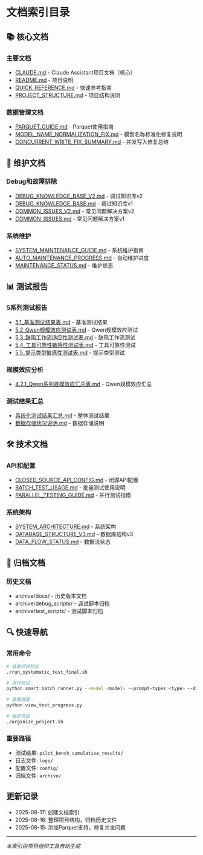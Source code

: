 # 文档索引目录

## 📚 核心文档

### 主要文档
- [CLAUDE.md](./CLAUDE.md) - Claude Assistant项目文档（核心）
- [README.md](./README.md) - 项目说明
- [QUICK_REFERENCE.md](./QUICK_REFERENCE.md) - 快速参考指南
- [PROJECT_STRUCTURE.md](./PROJECT_STRUCTURE.md) - 项目结构说明

### 数据管理文档
- [PARQUET_GUIDE.md](./PARQUET_GUIDE.md) - Parquet使用指南
- [MODEL_NAME_NORMALIZATION_FIX.md](./MODEL_NAME_NORMALIZATION_FIX.md) - 模型名称标准化修复说明
- [CONCURRENT_WRITE_FIX_SUMMARY.md](./CONCURRENT_WRITE_FIX_SUMMARY.md) - 并发写入修复总结

## 🔧 维护文档

### Debug和故障排除
- [DEBUG_KNOWLEDGE_BASE_V2.md](./DEBUG_KNOWLEDGE_BASE_V2.md) - 调试知识库v2
- [DEBUG_KNOWLEDGE_BASE.md](./DEBUG_KNOWLEDGE_BASE.md) - 调试知识库v1
- [COMMON_ISSUES_V2.md](./COMMON_ISSUES_V2.md) - 常见问题解决方案v2
- [COMMON_ISSUES.md](./COMMON_ISSUES.md) - 常见问题解决方案v1

### 系统维护
- [SYSTEM_MAINTENANCE_GUIDE.md](./SYSTEM_MAINTENANCE_GUIDE.md) - 系统维护指南
- [AUTO_MAINTENANCE_PROGRESS.md](./AUTO_MAINTENANCE_PROGRESS.md) - 自动维护进度
- [MAINTENANCE_STATUS.md](./MAINTENANCE_STATUS.md) - 维护状态

## 📊 测试报告

### 5系列测试报告
- [5.1_基准测试结果表.md](./5.1_基准测试结果表.md) - 基准测试结果
- [5.2_Qwen规模效应测试表.md](./5.2_Qwen规模效应测试表.md) - Qwen规模效应测试
- [5.3_缺陷工作流适应性测试表.md](./5.3_缺陷工作流适应性测试表.md) - 缺陷工作流测试
- [5.4_工具可靠性敏感性测试表.md](./5.4_工具可靠性敏感性测试表.md) - 工具可靠性测试
- [5.5_提示类型敏感性测试表.md](./5.5_提示类型敏感性测试表.md) - 提示类型测试

### 规模效应分析
- [4.2.1_Qwen系列规模效应汇总表.md](./4.2.1_Qwen系列规模效应汇总表.md) - Qwen规模效应汇总

### 测试结果汇总
- [系统化测试结果汇总.md](./系统化测试结果汇总.md) - 整体测试结果
- [数据存储状况说明.md](./数据存储状况说明.md) - 数据存储说明

## 🛠️ 技术文档

### API和配置
- [CLOSED_SOURCE_API_CONFIG.md](./CLOSED_SOURCE_API_CONFIG.md) - 闭源API配置
- [BATCH_TEST_USAGE.md](./BATCH_TEST_USAGE.md) - 批量测试使用说明
- [PARALLEL_TESTING_GUIDE.md](./PARALLEL_TESTING_GUIDE.md) - 并行测试指南

### 系统架构
- [SYSTEM_ARCHITECTURE.md](./SYSTEM_ARCHITECTURE.md) - 系统架构
- [DATABASE_STRUCTURE_V3.md](./DATABASE_STRUCTURE_V3.md) - 数据库结构v3
- [DATA_FLOW_STATUS.md](./DATA_FLOW_STATUS.md) - 数据流状态

## 📂 归档文档

### 历史文档
- archive/docs/ - 历史版本文档
- archive/debug_scripts/ - 调试脚本归档
- archive/test_scripts/ - 测试脚本归档

## 🔍 快速导航

### 常用命令
```bash
# 查看项目状态
./run_systematic_test_final.sh

# 运行测试
python smart_batch_runner.py --model <model> --prompt-types <type> --difficulty <level>

# 查看进度
python view_test_progress.py

# 组织项目
./organize_project.sh
```

### 重要路径
- 测试结果: `pilot_bench_cumulative_results/`
- 日志文件: `logs/`
- 配置文件: `config/`
- 归档文件: `archive/`

## 更新记录

- 2025-08-17: 创建文档索引
- 2025-08-16: 整理项目结构，归档历史文件
- 2025-08-15: 添加Parquet支持，修复并发问题

---

*本索引由项目组织工具自动生成*
